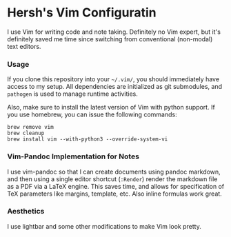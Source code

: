 # Hersh's Vim Configuratin
I use Vim for writing code and note taking. Definitely no Vim expert, but it's definitely saved me time since switching from conventional (non-modal) text editors.

### Usage
If you clone this repository into your `~/.vim/`, you should immediately have access to my setup. All dependencies are initialized as git submodules, and `pathogen` is used to manage runtime activities.

Also, make sure to install the latest version of Vim with python support. If you use homebrew, you can issue the following commands:
```
brew remove vim
brew cleanup
brew install vim --with-python3 --override-system-vi
```

### Vim-Pandoc Implementation for Notes
I use vim-pandoc so that I can create documents using pandoc markdown, and then using a single editor shortcut (`:Render`) render the markdown file as a PDF via a LaTeX engine. This saves time, and allows for specification of TeX parameters like margins, template, etc. Also inline formulas work great.

### Aesthetics
I use lightbar and some other modifications to make Vim look pretty.
